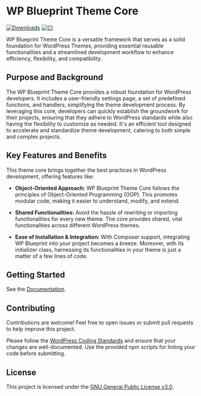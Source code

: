 # WP Blueprint Theme Core

[![Downloads](https://img.shields.io/packagist/dt/wp-blueprint/theme-core)](https://packagist.org/packages/wp-blueprint/theme-core) [![CI](https://github.com/WP-Blueprint/wp-blueprint-theme-core/actions/workflows/lint.yml/badge.svg)](https://github.com/WP-Blueprint/wp-blueprint-theme-core/actions/workflows/lint.yml)

WP Blueprint Theme Core is a versatile framework that serves as a solid foundation for WordPress Themes, providing essential reusable functionalities and a streamlined development workflow to enhance efficiency, flexibility, and compatibility.

## Purpose and Background

The WP Blueprint Theme Core provides a robust foundation for WordPress developers. It includes a user-friendly settings page, a set of predefined functions, and handlers, simplifying the theme development process. By leveraging this core, developers can quickly establish the groundwork for their projects, ensuring that they adhere to WordPress standards while also having the flexibility to customize as needed. It's an efficient tool designed to accelerate and standardize theme development, catering to both simple and complex projects.

## Key Features and Benefits

This theme core brings together the best practices in WordPress development, offering features like:

- **Object-Oriented Approach:** WP Blueprint Theme Core follows the principles of Object-Oriented Programming (OOP). This promotes modular code, making it easier to understand, modify, and extend.

- **Shared Functionalities:** Avoid the hassle of rewriting or importing functionalities for every new theme. The core provides shared, vital functionalities across different WordPress themes.

- **Ease of Installation & Integration:** With Composer support, integrating WP Blueprint into your project becomes a breeze. Moreover, with its initializer class, harnessing its functionalities in your theme is just a matter of a few lines of code.

## Getting Started

See the [Documentation](https://wp-blueprint.dev/documentation/themes/core/).

## Contributing

Contributions are welcome! Feel free to open issues or submit pull requests to help improve this project.

Please follow the [WordPress Coding Standards](https://developer.wordpress.org/coding-standards/wordpress-coding-standards/) and ensure that your changes are well-documented. Use the provided npm scripts for linting your code before submitting.

## License

This project is licensed under the [GNU General Public License v3.0](https://www.gnu.org/licenses/gpl-3.0).
